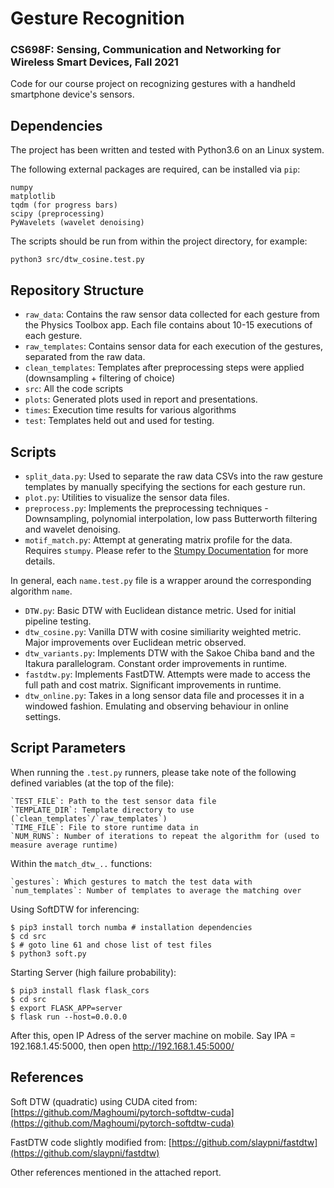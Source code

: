 # Gesture Recognition

### CS698F: Sensing, Communication and Networking for Wireless Smart Devices, Fall 2021

Code for our course project on recognizing gestures with a handheld smartphone device's sensors.

## Dependencies 

The project has been written and tested with Python3.6 on an Linux system.

The following external packages are required, can be installed via `pip`:

```
numpy
matplotlib
tqdm (for progress bars)
scipy (preprocessing)
PyWavelets (wavelet denoising)
```

The scripts should be run from within the project directory, for example:

`python3 src/dtw_cosine.test.py`

## Repository Structure

- `raw_data`: Contains the raw sensor data collected for each gesture from the Physics Toolbox app. Each file contains about 10-15 executions of each gesture.
- `raw_templates`: Contains sensor data for each execution of the gestures, separated from the raw data. 
- `clean_templates`: Templates after preprocessing steps were applied (downsampling + filtering of choice)
- `src`: All the code scripts
- `plots`: Generated plots used in report and presentations.
- `times`: Execution time results for various algorithms
- `test`: Templates held out and used for testing.

## Scripts

- `split_data.py`: Used to separate the raw data CSVs into the raw gesture templates by manually specifying the sections for each gesture run.
- `plot.py`: Utilities to visualize the sensor data files.
- `preprocess.py`: Implements the preprocessing techniques - Downsampling, polynomial interpolation, low pass Butterworth filtering and wavelet denoising.
- `motif_match.py`: Attempt at generating matrix profile for the data. Requires `stumpy`. Please refer to the [Stumpy Documentation](https://stumpy.readthedocs.io/en/latest/index.html) for more details.
  
In general, each `name.test.py` file is a wrapper around the corresponding algorithm  `name`. 

- `DTW.py`: Basic DTW with Euclidean distance metric. Used for initial pipeline testing.
- `dtw_cosine.py`: Vanilla DTW with cosine similiarity weighted metric. Major improvements over Euclidean metric observed.
- `dtw_variants.py`: Implements DTW with the Sakoe Chiba band and the Itakura parallelogram. Constant order improvements in runtime.
- `fastdtw.py`: Implements FastDTW. Attempts were made to access the full path and cost matrix. Significant improvements in runtime.
- `dtw_online.py`: Takes in a long sensor data file and processes it in a windowed fashion. Emulating and observing behaviour in online settings.

## Script Parameters

When running the `.test.py` runners, please take note of the following defined variables (at the top of the file):

```
`TEST_FILE`: Path to the test sensor data file
`TEMPLATE_DIR`: Template directory to use (`clean_templates`/`raw_templates`)
`TIME_FILE`: File to store runtime data in
`NUM_RUNS`: Number of iterations to repeat the algorithm for (used to measure average runtime)
```

Within the `match_dtw_..` functions:

```
`gestures`: Which gestures to match the test data with
`num_templates`: Number of templates to average the matching over
```

Using SoftDTW for inferencing:
```
$ pip3 install torch numba # installation dependencies
$ cd src
$ # goto line 61 and chose list of test files
$ python3 soft.py
```

Starting Server (high failure probability):
```
$ pip3 install flask flask_cors
$ cd src
$ export FLASK_APP=server
$ flask run --host=0.0.0.0
```
After this, open IP Adress of the server machine on mobile. Say IPA = 192.168.1.45:5000, then open http://192.168.1.45:5000/

## References

Soft DTW (quadratic) using CUDA cited from: [https://github.com/Maghoumi/pytorch-softdtw-cuda](https://github.com/Maghoumi/pytorch-softdtw-cuda)

FastDTW code slightly modified from: [https://github.com/slaypni/fastdtw](https://github.com/slaypni/fastdtw)

Other references mentioned in the attached report.
